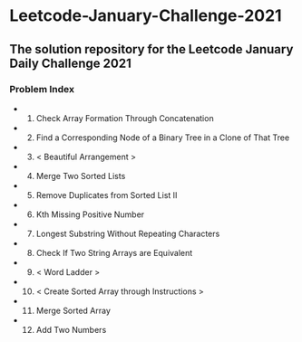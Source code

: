 # Leetcode-January-Challenge-2021

## The solution repository for the Leetcode January Daily Challenge 2021

### Problem Index

* 01) Check Array Formation Through Concatenation
* 02) Find a Corresponding Node of a Binary Tree in a Clone of That Tree
* 03) < Beautiful Arrangement >
* 04) Merge Two Sorted Lists 
* 05) Remove Duplicates from Sorted List II 
* 06) Kth Missing Positive Number 
* 07) Longest Substring Without Repeating Characters
* 08) Check If Two String Arrays are Equivalent 
* 09) < Word Ladder >
* 10) < Create Sorted Array through Instructions >
* 11) Merge Sorted Array
* 12) Add Two Numbers 
